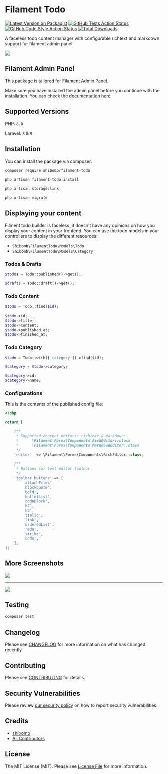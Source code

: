 # Filament Todo

[![Latest Version on Packagist](https://img.shields.io/packagist/v/shibomb/filament-todo.svg?style=flat-square)](https://packagist.org/packages/shibomb/filament-todo)
[![GitHub Tests Action Status](https://img.shields.io/github/workflow/status/shibomb/filament-todo/run-tests?label=tests)](https://github.com/shibomb/filament-todo/actions?query=workflow%3Arun-tests+branch%3Amain)
[![GitHub Code Style Action Status](https://img.shields.io/github/workflow/status/shibomb/filament-todo/Check%20&%20fix%20styling?label=code%20style)](https://github.com/shibomb/filament-todo/actions?query=workflow%3A"Check+%26+fix+styling"+branch%3Amain)
[![Total Downloads](https://img.shields.io/packagist/dt/shibomb/filament-todo.svg?style=flat-square)](https://packagist.org/packages/shibomb/filament-todo)

A faceless todo content manager with configurable richtext and markdown support for filament admin panel.

![](./art/screen1.png)

## Filament Admin Panel

This package is tailored for [Filament Admin Panel](https://filamentphp.com/).

Make sure you have installed the admin panel before you continue with the installation. You can check the [documentation here](https://filamentphp.com/docs/admin)

## Supported Versions

PHP: `8.0`

Laravel: `8` & `9`

## Installation

You can install the package via composer:

```bash
composer require shibomb/filament-todo

php artisan filament-todo:install

php artisan storage:link

php artisan migrate
```

## Displaying your content

Filment todo builder is faceless, it doesn't have any opinions on how you display your content in your frontend. You can use the todo models in your controllers to display the different resources:

-   `Shibomb\FilamentTodo\Models\Todo`
-   `Shibomb\FilamentTodo\Models\Category`

### Todos & Drafts

```php
$todos = Todo::published()->get();

$drafts = Todo::draft()->get();

```

### Todo Content

```php
$todo = Todo::find($id);

$todo->id;
$todo->title;
$todo->content;
$todo->published_at;
$todo->finished_at;
```

### Todo Category

```php
$todo = Todo::with(['category'])->find($id);

$category = $todo->category;

$category->id;
$category->name;
```

### Configurations

This is the contents of the published config file:

```php
<?php

return [

    /**
     * Supported content editors: richtext & markdown:
     *      \Filament\Forms\Components\RichEditor::class
     *      \Filament\Forms\Components\MarkdownEditor::class
     */
    'editor'  => \Filament\Forms\Components\RichEditor::class,

    /**
     * Buttons for text editor toolbar.
     */
    'toolbar_buttons' => [
        'attachFiles',
        'blockquote',
        'bold',
        'bulletList',
        'codeBlock',
        'h2',
        'h3',
        'italic',
        'link',
        'orderedList',
        'redo',
        'strike',
        'undo',
    ],
];
```

## More Screenshots

![](./art/screen2.png)

---

![](./art/screen3.png)

## Testing

```bash
composer test
```

## Changelog

Please see [CHANGELOG](CHANGELOG.md) for more information on what has changed recently.

## Contributing

Please see [CONTRIBUTING](.github/CONTRIBUTING.md) for details.

## Security Vulnerabilities

Please review [our security policy](../../security/policy) on how to report security vulnerabilities.

## Credits

-   [shibomb](https://github.com/shibomb)
-   [All Contributors](../../contributors)

## License

The MIT License (MIT). Please see [License File](LICENSE.md) for more information.
